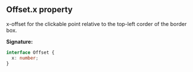## Offset.x property

x-offset for the clickable point relative to the top-left corder of the border box.

**Signature:**

```typescript
interface Offset {
  x: number;
}
```
